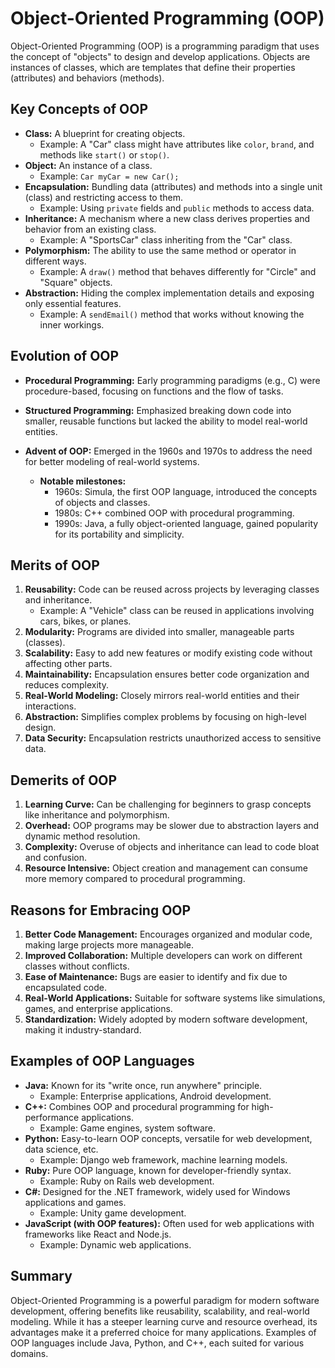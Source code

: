 # Object-Oriented Programming (OOP)

Object-Oriented Programming (OOP) is a programming paradigm that uses the concept of "objects" to design and develop applications. Objects are instances of classes, which are templates that define their properties (attributes) and behaviors (methods).

## Key Concepts of OOP

*   **Class:** A blueprint for creating objects.
    *   Example: A "Car" class might have attributes like `color`, `brand`, and methods like `start()` or `stop()`.
*   **Object:** An instance of a class.
    *   Example: `Car myCar = new Car();`
*   **Encapsulation:** Bundling data (attributes) and methods into a single unit (class) and restricting access to them.
    *   Example: Using `private` fields and `public` methods to access data.
*   **Inheritance:** A mechanism where a new class derives properties and behavior from an existing class.
    *   Example: A "SportsCar" class inheriting from the "Car" class.
*   **Polymorphism:** The ability to use the same method or operator in different ways.
    *   Example: A `draw()` method that behaves differently for "Circle" and "Square" objects.
*   **Abstraction:** Hiding the complex implementation details and exposing only essential features.
    *   Example: A `sendEmail()` method that works without knowing the inner workings.

## Evolution of OOP

*   **Procedural Programming:** Early programming paradigms (e.g., C) were procedure-based, focusing on functions and the flow of tasks.
*   **Structured Programming:** Emphasized breaking down code into smaller, reusable functions but lacked the ability to model real-world entities.
*   **Advent of OOP:** Emerged in the 1960s and 1970s to address the need for better modeling of real-world systems.

    *   **Notable milestones:**
        *   1960s: Simula, the first OOP language, introduced the concepts of objects and classes.
        *   1980s: C++ combined OOP with procedural programming.
        *   1990s: Java, a fully object-oriented language, gained popularity for its portability and simplicity.

## Merits of OOP

1.  **Reusability:** Code can be reused across projects by leveraging classes and inheritance.
    *   Example: A "Vehicle" class can be reused in applications involving cars, bikes, or planes.
2.  **Modularity:** Programs are divided into smaller, manageable parts (classes).
3.  **Scalability:** Easy to add new features or modify existing code without affecting other parts.
4.  **Maintainability:** Encapsulation ensures better code organization and reduces complexity.
5.  **Real-World Modeling:** Closely mirrors real-world entities and their interactions.
6.  **Abstraction:** Simplifies complex problems by focusing on high-level design.
7.  **Data Security:** Encapsulation restricts unauthorized access to sensitive data.

## Demerits of OOP

1.  **Learning Curve:** Can be challenging for beginners to grasp concepts like inheritance and polymorphism.
2.  **Overhead:** OOP programs may be slower due to abstraction layers and dynamic method resolution.
3.  **Complexity:** Overuse of objects and inheritance can lead to code bloat and confusion.
4.  **Resource Intensive:** Object creation and management can consume more memory compared to procedural programming.

## Reasons for Embracing OOP

1.  **Better Code Management:** Encourages organized and modular code, making large projects more manageable.
2.  **Improved Collaboration:** Multiple developers can work on different classes without conflicts.
3.  **Ease of Maintenance:** Bugs are easier to identify and fix due to encapsulated code.
4.  **Real-World Applications:** Suitable for software systems like simulations, games, and enterprise applications.
5.  **Standardization:** Widely adopted by modern software development, making it industry-standard.

## Examples of OOP Languages

*   **Java:** Known for its "write once, run anywhere" principle.
    *   Example: Enterprise applications, Android development.
*   **C++:** Combines OOP and procedural programming for high-performance applications.
    *   Example: Game engines, system software.
*   **Python:** Easy-to-learn OOP concepts, versatile for web development, data science, etc.
    *   Example: Django web framework, machine learning models.
*   **Ruby:** Pure OOP language, known for developer-friendly syntax.
    *   Example: Ruby on Rails web development.
*   **C#:** Designed for the .NET framework, widely used for Windows applications and games.
    *   Example: Unity game development.
*   **JavaScript (with OOP features):** Often used for web applications with frameworks like React and Node.js.
    *   Example: Dynamic web applications.

## Summary

Object-Oriented Programming is a powerful paradigm for modern software development, offering benefits like reusability, scalability, and real-world modeling. While it has a steeper learning curve and resource overhead, its advantages make it a preferred choice for many applications. Examples of OOP languages include Java, Python, and C++, each suited for various domains.
